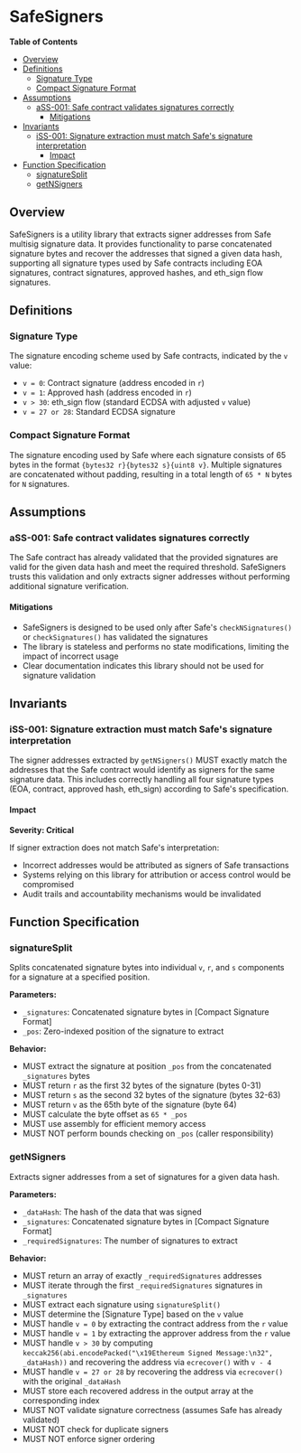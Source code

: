 # SafeSigners

<!-- START doctoc generated TOC please keep comment here to allow auto update -->
<!-- DON'T EDIT THIS SECTION, INSTEAD RE-RUN doctoc TO UPDATE -->
**Table of Contents**

- [Overview](#overview)
- [Definitions](#definitions)
  - [Signature Type](#signature-type)
  - [Compact Signature Format](#compact-signature-format)
- [Assumptions](#assumptions)
  - [aSS-001: Safe contract validates signatures correctly](#ass-001-safe-contract-validates-signatures-correctly)
    - [Mitigations](#mitigations)
- [Invariants](#invariants)
  - [iSS-001: Signature extraction must match Safe's signature interpretation](#iss-001-signature-extraction-must-match-safes-signature-interpretation)
    - [Impact](#impact)
- [Function Specification](#function-specification)
  - [signatureSplit](#signaturesplit)
  - [getNSigners](#getnsigners)

<!-- END doctoc generated TOC please keep comment here to allow auto update -->

## Overview

SafeSigners is a utility library that extracts signer addresses from Safe multisig signature data. It provides
functionality to parse concatenated signature bytes and recover the addresses that signed a given data hash,
supporting all signature types used by Safe contracts including EOA signatures, contract signatures, approved
hashes, and eth_sign flow signatures.

## Definitions

### Signature Type

The signature encoding scheme used by Safe contracts, indicated by the `v` value:
- `v = 0`: Contract signature (address encoded in `r`)
- `v = 1`: Approved hash (address encoded in `r`)
- `v > 30`: eth_sign flow (standard ECDSA with adjusted `v` value)
- `v = 27 or 28`: Standard ECDSA signature

### Compact Signature Format

The signature encoding used by Safe where each signature consists of 65 bytes in the format `{bytes32 r}{bytes32
s}{uint8 v}`. Multiple signatures are concatenated without padding, resulting in a total length of `65 * N` bytes
for `N` signatures.

## Assumptions

### aSS-001: Safe contract validates signatures correctly

The Safe contract has already validated that the provided signatures are valid for the given data hash and meet
the required threshold. SafeSigners trusts this validation and only extracts signer addresses without performing
additional signature verification.

#### Mitigations

- SafeSigners is designed to be used only after Safe's `checkNSignatures()` or `checkSignatures()` has validated
  the signatures
- The library is stateless and performs no state modifications, limiting the impact of incorrect usage
- Clear documentation indicates this library should not be used for signature validation

## Invariants

### iSS-001: Signature extraction must match Safe's signature interpretation

The signer addresses extracted by `getNSigners()` MUST exactly match the addresses that the Safe contract would
identify as signers for the same signature data. This includes correctly handling all four signature types (EOA,
contract, approved hash, eth_sign) according to Safe's specification.

#### Impact

**Severity: Critical**

If signer extraction does not match Safe's interpretation:
- Incorrect addresses would be attributed as signers of Safe transactions
- Systems relying on this library for attribution or access control would be compromised
- Audit trails and accountability mechanisms would be invalidated

## Function Specification

### signatureSplit

Splits concatenated signature bytes into individual `v`, `r`, and `s` components for a signature at a specified
position.

**Parameters:**
- `_signatures`: Concatenated signature bytes in [Compact Signature Format]
- `_pos`: Zero-indexed position of the signature to extract

**Behavior:**
- MUST extract the signature at position `_pos` from the concatenated `_signatures` bytes
- MUST return `r` as the first 32 bytes of the signature (bytes 0-31)
- MUST return `s` as the second 32 bytes of the signature (bytes 32-63)
- MUST return `v` as the 65th byte of the signature (byte 64)
- MUST calculate the byte offset as `65 * _pos`
- MUST use assembly for efficient memory access
- MUST NOT perform bounds checking on `_pos` (caller responsibility)

### getNSigners

Extracts signer addresses from a set of signatures for a given data hash.

**Parameters:**
- `_dataHash`: The hash of the data that was signed
- `_signatures`: Concatenated signature bytes in [Compact Signature Format]
- `_requiredSignatures`: The number of signatures to extract

**Behavior:**
- MUST return an array of exactly `_requiredSignatures` addresses
- MUST iterate through the first `_requiredSignatures` signatures in `_signatures`
- MUST extract each signature using `signatureSplit()`
- MUST determine the [Signature Type] based on the `v` value
- MUST handle `v = 0` by extracting the contract address from the `r` value
- MUST handle `v = 1` by extracting the approver address from the `r` value
- MUST handle `v > 30` by computing `keccak256(abi.encodePacked("\x19Ethereum Signed Message:\n32",
  _dataHash))` and recovering the address via `ecrecover()` with `v - 4`
- MUST handle `v = 27 or 28` by recovering the address via `ecrecover()` with the original `_dataHash`
- MUST store each recovered address in the output array at the corresponding index
- MUST NOT validate signature correctness (assumes Safe has already validated)
- MUST NOT check for duplicate signers
- MUST NOT enforce signer ordering
